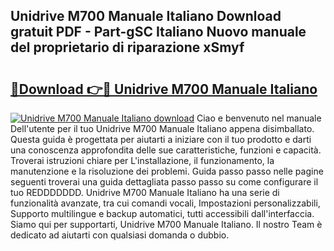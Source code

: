 ## Unidrive M700 Manuale Italiano Download gratuit PDF - Part-gSC Italiano Nuovo manuale del proprietario di riparazione xSmyf

# <h2><a href="http://dffctq4.blite.top/?on=Unidrive+M700+Manuale+Italiano">🔗Download 👉🔴 Unidrive M700 Manuale Italiano</a></h2>

[![Unidrive M700 Manuale Italiano download](https://i.imgur.com/lujVjoI.png)](http://dffctq4.blite.top/?on=Unidrive+M700+Manuale+Italiano)
Ciao e benvenuto nel manuale Dell'utente per il tuo Unidrive M700 Manuale Italiano appena disimballato. Questa guida è progettata per aiutarti a iniziare con il tuo prodotto e darti una conoscenza approfondita delle sue caratteristiche, funzioni e capacità. Troverai istruzioni chiare per L'installazione, il funzionamento, la manutenzione e la risoluzione dei problemi. Guida passo passo nelle pagine seguenti troverai una guida dettagliata passo passo su come configurare il tuo REDDDDDDD. Unidrive M700 Manuale Italiano ha una serie di funzionalità avanzate, tra cui comandi vocali, Impostazioni personalizzabili, Supporto multilingue e backup automatici, tutti accessibili dall'interfaccia. Siamo qui per supportarti, Unidrive M700 Manuale Italiano. Il nostro Team è dedicato ad aiutarti con qualsiasi domanda o dubbio.
